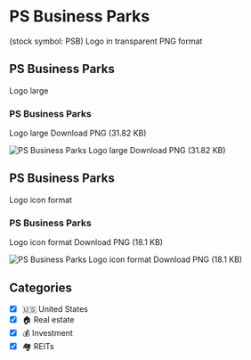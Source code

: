 # PS Business Parks
 (stock symbol: PSB) Logo in transparent PNG format

## PS Business Parks
 Logo large

### PS Business Parks
 Logo large Download PNG (31.82 KB)

![PS Business Parks
 Logo large Download PNG (31.82 KB)](/img/orig/PSB_BIG-8e6ec473.png)

## PS Business Parks
 Logo icon format

### PS Business Parks
 Logo icon format Download PNG (18.1 KB)

![PS Business Parks
 Logo icon format Download PNG (18.1 KB)](/img/orig/PSB-04b5014e.png)



## Categories
- [x] 🇺🇸 United States
- [x] 🏠 Real estate
- [x] 💰 Investment
- [x] 🏘️ REITs
